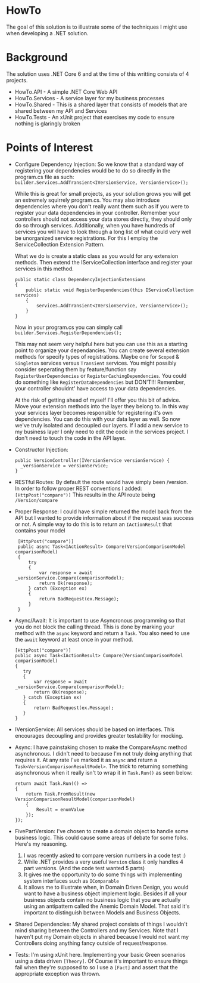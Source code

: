 # HowTo 

The goal of this solution is to illustrate some of the techniques I might use when developing a .NET solution.

# Background

The solution uses .NET Core 6 and at the time of this writting consists of 4 projects. 

- HowTo.API - A simple .NET Core Web API
- HowTo.Services - A service layer for my business processes
- HowTo.Shared - This is a shared layer that consists of models that are shared between my API and Services
- HowTo.Tests - An xUnit project that exercises my code to ensure nothing is glaringly broken

# Points of Interest

- Configure Dependency Injection:
  So we know that a standard way of registering your dependencies would be to do so directly in the program.cs file as such:
  `builder.Services.AddTransient<IVersionService, VersionService>();`

  While this is great for small projects, as your solution grows you will get an extremely squirrely program.cs. You may also introduce dependencies where you don't really want them such as if you were to register your data dependencies in your controller. Remember your controllers should not access your data stores directly, they should only do so through services. Additionally, when you have hundreds of services you will have to look through a long list of what could very well be unorganized service registrations. For this I employ the ServiceCollection Extension Pattern.

  What we do is create a static class as you would for any extension methods. Then extend the IServiceCollection interface and register your services in this method.
  ```
  public static class DependencyInjectionExtensions
  {
      public static void RegisterDependencies(this IServiceCollection services)
      {
          services.AddTransient<IVersionService, VersionService>();
      }
  }
  ```
  Now in your program.cs you can simply call `builder.Services.RegisterDependencies();`

  This may not seem very helpful here but you can use this as a starting point to organize your dependancies. You can create several extension methods for specify types of registrations. Maybe one for `Scoped` & `Singleton` services versus `Transient` services. You might possibly consider seperating them by feature/function say `RegisterUserDependencies` or `RegisterCachingDependencies`. You could do something like `RegisterDataDependencies` but DON'T!!! Remember, your controller shouldnt' have access to your data dependencies.

  At the risk of getting ahead of myself I'll offer you this bit of advice. Move your extension methods into the layer they belong to. In this way your services layer becomes responsible for registering it's own dependencies. You can do this with your data layer as well. So now we've truly isolated and decoupled our layers. If I add a new service to my business layer I only need to edit the code in the services project. I don't need to touch the code in the API layer. 
  
- Constructor Injection:
  ```
  public VersionController(IVersionService versionService) { 
    _versionService = versionService;
  }
  ```
- RESTful Routes:
  By default the route would have simply been /version. In order to follow proper REST conventions I added:
  `[HttpPost("compare")]`
  This results in the API route being `/Version/compare`
  
- Proper Response:
  I could have simple returned the model back from the API but I wanted to provide information about if the request was success or not. A simple way to do this is to return an `IActionResult` that contains your model
  ```
   [HttpPost("compare")]
   public async Task<IActionResult> Compare(VersionComparisonModel comparisonModel)
   {
       try
       {
           var response = await _versionService.Compare(comparisonModel);
           return Ok(response);
       } catch (Exception ex)
       {
           return BadRequest(ex.Message);
       }   
   }
   ```

- Async/Await:
  It is important to use Asyncronous programming so that you do not block the calling thread. This is done by marking your method with the `async` keyword and return a `Task`. You also need to use the `await` keyword at least once in       your method.

    ```
   [HttpPost("compare")]
   public async Task<IActionResult> Compare(VersionComparisonModel comparisonModel)
   {
       try
       {
           var response = await _versionService.Compare(comparisonModel);
           return Ok(response);
       } catch (Exception ex)
       {
           return BadRequest(ex.Message);
       }   
   }
   ```
- IVersionService:  All services should be based on interfaces. This encourages decoupling and provides greater testability for mocking.
- Async: I have painstaking chosen to make the CompareAsync method asynchronous. I didn't need to because I'm not truly doing anything that requires it. At any rate I've marked it as `async` and return a `Task<VersionComparisonResultModel>`. The trick to returning something asynchronous when it really isn't to wrap it in `Task.Run()` as seen below:
  ```
  return await Task.Run(() =>
  {
      return Task.FromResult(new VersionComparisonResultModel(comparisonModel)
      {
          Result = enumValue
      });
  });
  ```
- FivePartVersion: I've chosen to create a domain object to handle some business logic. This could cause some areas of debate for some folks. Here's my reasoning.
    1. I was recently asked to compare version numbers in a code test :)
    2. While .NET provides a very useful `Version` class it only handles 4 part versions. (And the code test wanted 5 parts)
    3. It gives me the opportunity to do some things with implementing system interfaces such as `IComparable`
    4. It allows me to illustrate when, in Domain Driven Design, you would want to have a business object implement logic. Besides if all your business objects contain no business logic that you are actually using an antipattern called the Anemic Domain Model. That said it's important to distinguish between Models and Business Objects. 
  
- Shared Dependencies:
  My shared project consists of things I wouldn't mind sharing between the Controllers and my Services. Note that I haven't put my Domain objects in shared because I would not want my Controllers doing anything fancy outside of request/response.

- Tests: I'm using xUnit here. Implementing your basic Green scenarios using a data driven `[Theory]`. Of Course it's important to ensure things fail when they're supposed to so I use a `[Fact]` and assert that the appropriate exception was thrown.
